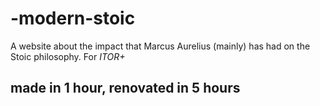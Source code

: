 # -modern-stoic

A website about the impact that Marcus Aurelius (mainly) has had on the Stoic philosophy. For *ITOR+*

## made in 1 hour, renovated in 5 hours

